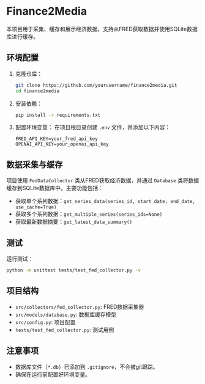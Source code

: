 # Finance2Media

本项目用于采集、缓存和展示经济数据，支持从FRED获取数据并使用SQLite数据库进行缓存。

## 环境配置

1. 克隆仓库：
   ```bash
   git clone https://github.com/yourusername/finance2media.git
   cd finance2media
   ```

2. 安装依赖：
   ```bash
   pip install -r requirements.txt
   ```

3. 配置环境变量：
   在项目根目录创建 `.env` 文件，并添加以下内容：
   ```
   FRED_API_KEY=your_fred_api_key
   OPENAI_API_KEY=your_openai_api_key
   ```

## 数据采集与缓存

项目使用 `FedDataCollector` 类从FRED获取经济数据，并通过 `Database` 类将数据缓存到SQLite数据库中。主要功能包括：

- 获取单个系列数据：`get_series_data(series_id, start_date, end_date, use_cache=True)`
- 获取多个系列数据：`get_multiple_series(series_ids=None)`
- 获取最新数据摘要：`get_latest_data_summary()`

## 测试

运行测试：
```bash
python -m unittest tests/test_fed_collector.py -v
```

## 项目结构

- `src/collectors/fed_collector.py`: FRED数据采集器
- `src/models/database.py`: 数据库缓存模型
- `src/config.py`: 项目配置
- `tests/test_fed_collector.py`: 测试用例

## 注意事项

- 数据库文件（`*.db`）已添加到 `.gitignore`，不会被git跟踪。
- 确保在运行前配置好环境变量。
